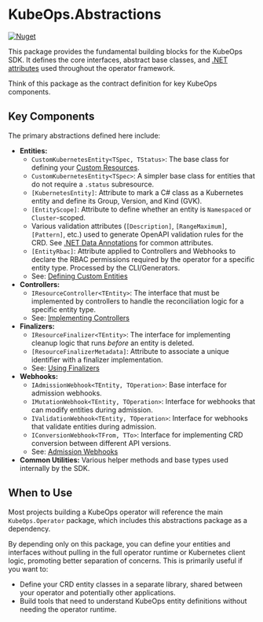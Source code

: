 # KubeOps.Abstractions

[![Nuget](https://img.shields.io/nuget/vpre/KubeOps.Abstractions?label=nuget%20prerelease)](https://www.nuget.org/packages/KubeOps.Abstractions/absoluteLatest)

This package provides the fundamental building blocks for the KubeOps SDK. It defines the core interfaces, abstract base classes, and [.NET attributes](https://learn.microsoft.com/en-us/dotnet/csharp/advanced-topics/reflection-and-attributes/) used throughout the operator framework.

Think of this package as the contract definition for key KubeOps components.

## Key Components

The primary abstractions defined here include:

*   **Entities:**
    *   `CustomKubernetesEntity<TSpec, TStatus>`: The base class for defining your [Custom Resources](https://kubernetes.io/docs/concepts/extend-kubernetes/api-extension/custom-resources/).
    *   `CustomKubernetesEntity<TSpec>`: A simpler base class for entities that do not require a `.status` subresource.
    *   `[KubernetesEntity]`: Attribute to mark a C# class as a Kubernetes entity and define its Group, Version, and Kind (GVK).
    *   `[EntityScope]`: Attribute to define whether an entity is `Namespaced` or `Cluster`-scoped.
    *   Various validation attributes (`[Description]`, `[RangeMaximum]`, `[Pattern]`, etc.) used to generate OpenAPI validation rules for the CRD. See [.NET Data Annotations](https://learn.microsoft.com/en-us/dotnet/api/system.componentmodel.dataannotations?view=net-8.0) for common attributes.
    *   `[EntityRbac]`: Attribute applied to Controllers and Webhooks to declare the RBAC permissions required by the operator for a specific entity type. Processed by the CLI/Generators.
    *   See: [Defining Custom Entities](../../docs/custom-entities.md)
*   **Controllers:**
    *   `IResourceController<TEntity>`: The interface that must be implemented by controllers to handle the reconciliation logic for a specific entity type.
    *   See: [Implementing Controllers](../../docs/controllers.md)
*   **Finalizers:**
    *   `IResourceFinalizer<TEntity>`: The interface for implementing cleanup logic that runs *before* an entity is deleted.
    *   `[ResourceFinalizerMetadata]`: Attribute to associate a unique identifier with a finalizer implementation.
    *   See: [Using Finalizers](../../docs/finalizers.md)
*   **Webhooks:**
    *   `IAdmissionWebhook<TEntity, TOperation>`: Base interface for admission webhooks.
    *   `IMutationWebhook<TEntity, TOperation>`: Interface for webhooks that can modify entities during admission.
    *   `IValidationWebhook<TEntity, TOperation>`: Interface for webhooks that validate entities during admission.
    *   `IConversionWebhook<TFrom, TTo>`: Interface for implementing CRD conversion between different API versions.
    *   See: [Admission Webhooks](../../docs/webhooks.md)
*   **Common Utilities:** Various helper methods and base types used internally by the SDK.

## When to Use

Most projects building a KubeOps operator will reference the main `KubeOps.Operator` package, which includes this abstractions package as a dependency.

By depending only on this package, you can define your entities and interfaces without pulling in the full operator runtime or Kubernetes client logic, promoting better separation of concerns. This is primarily useful if you want to:

*   Define your CRD entity classes in a separate library, shared between your operator and potentially other applications.
*   Build tools that need to understand KubeOps entity definitions without needing the operator runtime.

